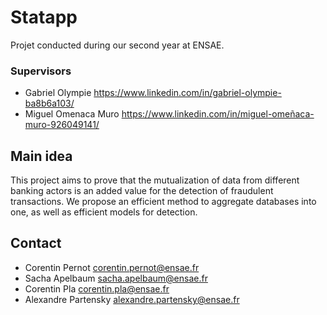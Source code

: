 # Statapp

Projet conducted during our second year at ENSAE. 

### Supervisors 
- Gabriel Olympie https://www.linkedin.com/in/gabriel-olympie-ba8b6a103/
- Miguel Omenaca Muro https://www.linkedin.com/in/miguel-omeñaca-muro-926049141/

<!-- MAIN IDEA -->
## Main idea
This project aims to prove that the mutualization of data from different banking actors is an added value for the detection of fraudulent transactions. We propose an efficient method to aggregate databases into one, as well as efficient models for detection.

<!-- CONTACT -->
## Contact
- Corentin Pernot corentin.pernot@ensae.fr
- Sacha Apelbaum sacha.apelbaum@ensae.fr
- Corentin Pla corentin.pla@ensae.fr
- Alexandre Partensky alexandre.partensky@ensae.fr
